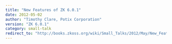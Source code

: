 ```yaml
---
title: "New Features of ZK 6.0.1"
date: 2012-05-02
author: "Timothy Clare, Potix Corporation"
version: "ZK 6.0.1"
category: small-talk
redirect_to: "http://books.zkoss.org/wiki/Small_Talks/2012/May/New_Features_of_ZK_6.0.1"
---
```

